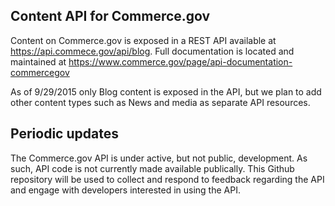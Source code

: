 ## Content API for Commerce.gov
Content on Commerce.gov is exposed in a REST API available at https://api.commece.gov/api/blog. Full documentation is located and maintained at https://www.commerce.gov/page/api-documentation-commercegov

As of 9/29/2015 only Blog content is exposed in the API, but we plan to add other content types such as News and media as separate API resources.

## Periodic updates

The Commerce.gov API is under active, but not public, development. As such, API code is not currently made available publically. This Github repository will be used to collect and respond to feedback regarding the API and engage with developers interested in using the API.
